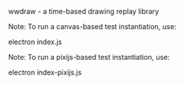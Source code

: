 wwdraw - a time-based drawing replay library

Note: To run a canvas-based test instantiation, use:

electron index.js

Note: To run a pixijs-based test instantiation, use:

electron index-pixijs.js